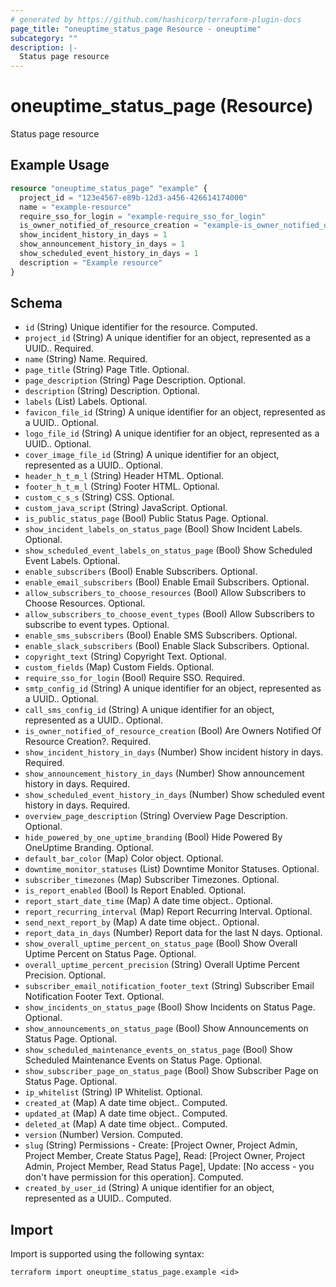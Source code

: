 ```yaml
---
# generated by https://github.com/hashicorp/terraform-plugin-docs
page_title: "oneuptime_status_page Resource - oneuptime"
subcategory: ""
description: |-
  Status page resource
---
```


# oneuptime_status_page (Resource)

Status page resource

## Example Usage

```terraform
resource "oneuptime_status_page" "example" {
  project_id = "123e4567-e89b-12d3-a456-426614174000"
  name = "example-resource"
  require_sso_for_login = "example-require_sso_for_login"
  is_owner_notified_of_resource_creation = "example-is_owner_notified_of_resource_creation"
  show_incident_history_in_days = 1
  show_announcement_history_in_days = 1
  show_scheduled_event_history_in_days = 1
  description = "Example resource"
}
```

## Schema

- `id` (String) Unique identifier for the resource. Computed.
- `project_id` (String) A unique identifier for an object, represented as a UUID.. Required.
- `name` (String) Name. Required.
- `page_title` (String) Page Title. Optional.
- `page_description` (String) Page Description. Optional.
- `description` (String) Description. Optional.
- `labels` (List) Labels. Optional.
- `favicon_file_id` (String) A unique identifier for an object, represented as a UUID.. Optional.
- `logo_file_id` (String) A unique identifier for an object, represented as a UUID.. Optional.
- `cover_image_file_id` (String) A unique identifier for an object, represented as a UUID.. Optional.
- `header_h_t_m_l` (String) Header HTML. Optional.
- `footer_h_t_m_l` (String) Footer HTML. Optional.
- `custom_c_s_s` (String) CSS. Optional.
- `custom_java_script` (String) JavaScript. Optional.
- `is_public_status_page` (Bool) Public Status Page. Optional.
- `show_incident_labels_on_status_page` (Bool) Show Incident Labels. Optional.
- `show_scheduled_event_labels_on_status_page` (Bool) Show Scheduled Event Labels. Optional.
- `enable_subscribers` (Bool) Enable Subscribers. Optional.
- `enable_email_subscribers` (Bool) Enable Email Subscribers. Optional.
- `allow_subscribers_to_choose_resources` (Bool) Allow Subscribers to Choose Resources. Optional.
- `allow_subscribers_to_choose_event_types` (Bool) Allow Subscribers to subscribe to event types. Optional.
- `enable_sms_subscribers` (Bool) Enable SMS Subscribers. Optional.
- `enable_slack_subscribers` (Bool) Enable Slack Subscribers. Optional.
- `copyright_text` (String) Copyright Text. Optional.
- `custom_fields` (Map) Custom Fields. Optional.
- `require_sso_for_login` (Bool) Require SSO. Required.
- `smtp_config_id` (String) A unique identifier for an object, represented as a UUID.. Optional.
- `call_sms_config_id` (String) A unique identifier for an object, represented as a UUID.. Optional.
- `is_owner_notified_of_resource_creation` (Bool) Are Owners Notified Of Resource Creation?. Required.
- `show_incident_history_in_days` (Number) Show incident history in days. Required.
- `show_announcement_history_in_days` (Number) Show announcement history in days. Required.
- `show_scheduled_event_history_in_days` (Number) Show scheduled event history in days. Required.
- `overview_page_description` (String) Overview Page Description. Optional.
- `hide_powered_by_one_uptime_branding` (Bool) Hide Powered By OneUptime Branding. Optional.
- `default_bar_color` (Map) Color object. Optional.
- `downtime_monitor_statuses` (List) Downtime Monitor Statuses. Optional.
- `subscriber_timezones` (Map) Subscriber Timezones. Optional.
- `is_report_enabled` (Bool) Is Report Enabled. Optional.
- `report_start_date_time` (Map) A date time object.. Optional.
- `report_recurring_interval` (Map) Report Recurring Interval. Optional.
- `send_next_report_by` (Map) A date time object.. Optional.
- `report_data_in_days` (Number) Report data for the last N days. Optional.
- `show_overall_uptime_percent_on_status_page` (Bool) Show Overall Uptime Percent on Status Page. Optional.
- `overall_uptime_percent_precision` (String) Overall Uptime Percent Precision. Optional.
- `subscriber_email_notification_footer_text` (String) Subscriber Email Notification Footer Text. Optional.
- `show_incidents_on_status_page` (Bool) Show Incidents on Status Page. Optional.
- `show_announcements_on_status_page` (Bool) Show Announcements on Status Page. Optional.
- `show_scheduled_maintenance_events_on_status_page` (Bool) Show Scheduled Maintenance Events on Status Page. Optional.
- `show_subscriber_page_on_status_page` (Bool) Show Subscriber Page on Status Page. Optional.
- `ip_whitelist` (String) IP Whitelist. Optional.
- `created_at` (Map) A date time object.. Computed.
- `updated_at` (Map) A date time object.. Computed.
- `deleted_at` (Map) A date time object.. Computed.
- `version` (Number) Version. Computed.
- `slug` (String) Permissions - Create: [Project Owner, Project Admin, Project Member, Create Status Page], Read: [Project Owner, Project Admin, Project Member, Read Status Page], Update: [No access - you don't have permission for this operation]. Computed.
- `created_by_user_id` (String) A unique identifier for an object, represented as a UUID.. Computed.

## Import

Import is supported using the following syntax:

```shell
terraform import oneuptime_status_page.example <id>
```
